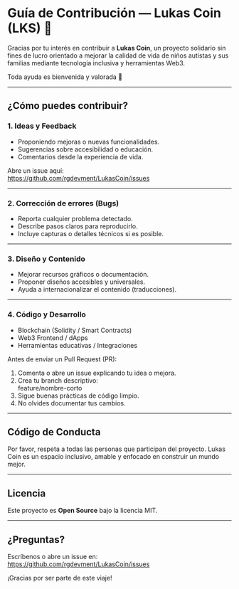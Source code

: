 # Guía de Contribución — Lukas Coin (LKS) 🌟

Gracias por tu interés en contribuir a **Lukas Coin**, un proyecto solidario sin fines de lucro orientado a mejorar la calidad de vida de niños autistas y sus familias mediante tecnología inclusiva y herramientas Web3.

Toda ayuda es bienvenida y valorada 💙

---

## ¿Cómo puedes contribuir?

### 1. Ideas y Feedback

- Proponiendo mejoras o nuevas funcionalidades.
- Sugerencias sobre accesibilidad o educación.
- Comentarios desde la experiencia de vida.

Abre un issue aquí:  
https://github.com/rgdevment/LukasCoin/issues

---

### 2. Corrección de errores (Bugs)

- Reporta cualquier problema detectado.
- Describe pasos claros para reproducirlo.
- Incluye capturas o detalles técnicos si es posible.

---

### 3. Diseño y Contenido

- Mejorar recursos gráficos o documentación.
- Proponer diseños accesibles y universales.
- Ayuda a internacionalizar el contenido (traducciones).

---

### 4. Código y Desarrollo

- Blockchain (Solidity / Smart Contracts)
- Web3 Frontend / dApps
- Herramientas educativas / Integraciones

Antes de enviar un Pull Request (PR):

1. Comenta o abre un issue explicando tu idea o mejora.
2. Crea tu branch descriptivo:  
   feature/nombre-corto
3. Sigue buenas prácticas de código limpio.
4. No olvides documentar tus cambios.

---

## Código de Conducta

Por favor, respeta a todas las personas que participan del proyecto. Lukas Coin es un espacio inclusivo, amable y enfocado en construir un mundo mejor.

---

## Licencia

Este proyecto es **Open Source** bajo la licencia MIT.

---

## ¿Preguntas?

Escríbenos o abre un issue en:  
https://github.com/rgdevment/LukasCoin/issues

¡Gracias por ser parte de este viaje!  
